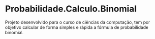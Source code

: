 # Probabilidade.Calculo.Binomial

Projeto desenvolvido para o curso de ciências da computação, tem por objetivo calcular de forma simples e rápida a fórmula de probabilidade binomial.
